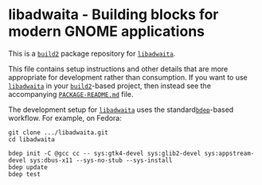 # libadwaita - Building blocks for modern GNOME applications

This is a [`build2`](https://build2.org/) package repository for [`libadwaita`](https://gitlab.gnome.org/GNOME/libadwaita).

This file contains setup instructions and other details that are more appropriate for development rather than consumption. If you want to use [`libadwaita`](https://gitlab.gnome.org/GNOME/libadwaita) in your [`build2`](https://build2.org/)-based project, then instead see the accompanying [`PACKAGE-README.md`](libadwaita/PACKAGE-README.md) file.

The development setup for [`libadwaita`](https://gitlab.gnome.org/GNOME/libadwaita) uses the standard[`bdep`](https://build2.org/bdep/doc/bdep.xhtml)-based workflow. For example, on Fedora:

```
git clone .../libadwaita.git
cd libadwaita

bdep init -C @gcc cc -- sys:gtk4-devel sys:glib2-devel sys:appstream-devel sys:dbus-x11 --sys-no-stub --sys-install
bdep update
bdep test
```
